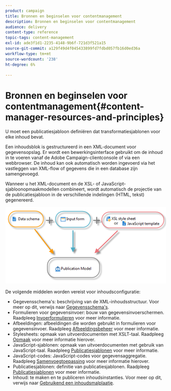 ```yaml
---
product: campaign
title: Bronnen en beginselen voor contentmanagement
description: Bronnen en beginselen voor contentmanagement
audience: delivery
content-type: reference
topic-tags: content-management
exl-id: ade3f1d1-2235-4148-9b6f-721d3f521a15
source-git-commit: a129f49d4f045433899fd7fdbd057fb16d0ed36a
workflow-type: tm+mt
source-wordcount: '238'
ht-degree: 6%

---
```


# Bronnen en beginselen voor contentmanagement{#content-manager-resources-and-principles}

U moet een publicatiesjabloon definiëren dat transformatiesjablonen voor elke inhoud bevat.

Een inhoudsblok is gestructureerd in een XML-document voor gegevensopslag. Er wordt een bewerkingsinterface gebruikt om de inhoud in te voeren vanaf de Adobe Campaign-clientconsole of via een webbrowser. De inhoud kan ook automatisch worden ingevoerd via het vastleggen van XML-flow of gegevens die in een database zijn samengevoegd.

Wanneer u het XML-document en de XSL- of JavaScript-sjabloonopmaakmodellen combineert, wordt automatisch de projectie van de publicatiesjabloon in de verschillende indelingen (HTML, tekst) gegenereerd.

![](assets/d_ncs_content_process.png)

De volgende middelen worden vereist voor inhoudsconfiguratie:

* Gegevensschema&#39;s: beschrijving van de XML-inhoudsstructuur. Voor meer op dit, verwijs naar [Gegevensschema&#39;s](data-schemas.md).
* Formulieren voor gegevensinvoer: bouw van gegevensinvoerschermen. Raadpleeg [Invoerformulieren](input-forms.md) voor meer informatie.
* Afbeeldingen: afbeeldingen die worden gebruikt in formulieren voor gegevensinvoer. Raadpleeg [Afbeeldingsbeheer](formatting.md#image-management) voor meer informatie.
* Stylesheets: opmaak van uitvoerdocumenten met XSLT-taal. Raadpleeg [Opmaak](formatting.md) voor meer informatie hierover.
* JavaScript-sjablonen: opmaak van uitvoerdocumenten met gebruik van JavaScript-taal. Raadpleeg [Publicatiesjablonen](publication-templates.md) voor meer informatie.
* JavaScript-codes: JavaScript-codes voor gegevensaggregatie. Raadpleeg [Samenvoegtoepassing](publication-templates.md#aggregator) voor meer informatie hierover.
* Publicatiesjablonen: definitie van publicatiesjablonen. Raadpleeg [Publicatiesjablonen](publication-templates.md) voor meer informatie.
* Inhoud: te maken en te publiceren inhoudsinstanties. Voor meer op dit, verwijs naar [Gebruikend een inhoudsmalplaatje](using-a-content-template.md).
